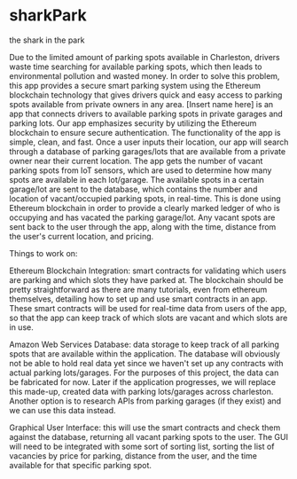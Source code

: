 # sharkPark
the shark in the park

Due to the limited amount of parking spots available in Charleston, drivers waste time searching for available parking spots, which then leads to environmental pollution and wasted money. In order to solve this problem, this app provides a secure smart parking system using the Ethereum blockchain technology that gives drivers quick and easy access to parking spots available from private owners in any area. [Insert name here] is an app that connects drivers to available parking spots in private garages and parking lots. Our app emphasizes security by utilizing the Ethereum blockchain to ensure secure authentication. The functionality of the app is simple, clean, and fast. Once a user inputs their location, our app will search through a database of parking garages/lots that are available from a private owner near their current location. The app gets the number of vacant parking spots from IoT sensors, which are used to determine how many spots are available in each lot/garage. The available spots in a certain garage/lot are sent to the database, which contains the number and location of vacant/occupied parking spots, in real-time. This is done using Ethereum blockchain in order to provide a clearly marked ledger of who is occupying and has vacated the parking garage/lot. Any vacant spots are sent back to the user through the app, along with the time, distance from the user's current location, and pricing.

Things to work on:

Ethereum Blockchain Integration: smart contracts for validating which users are parking and which slots they have parked at.
  The blockchain should be pretty straightforward as there are many tutorials, even from ethereum themselves, detailing how to set up and use smart contracts in an app. These smart contracts will be used for real-time data from users of the app, so that the app can keep track of which slots are vacant and which slots are in use.

Amazon Web Services Database: data storage to keep track of all parking spots that are available within the application.
  The database will obviously not be able to hold real data yet since we haven't set up any contracts with actual parking lots/garages. For the purposes of this project, the data can be fabricated for now. Later if the application progresses, we will replace this made-up, created data with parking lots/garages across charleston. Another option is to research APIs from parking garages (if they exist) and we can use this data instead.

Graphical User Interface: this will use the smart contracts and check them against the database, returning all vacant parking spots to the user.
  The GUI will need to be integrated with some sort of sorting list, sorting the list of vacancies by price for parking, distance from the user, and the time available for that specific parking spot.
